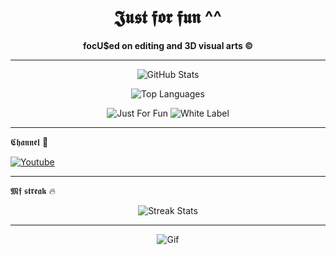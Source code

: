 <!-- README.md -->

<h1 align="center">𝕵𝖚𝖘𝖙 𝖋𝖔𝖗 𝖋𝖚𝖓 ^^</h1>

<p align="center">
  <b>focU$ed on editing and 3D visual arts ©</b>
</p>

---

<p align="center">
  <img src="https://github-readme-stats.vercel.app/api?username=bxnefly&show_icons=true&hide_border=true&theme=radical&bg_color=000000&title_color=9b59b6&text_color=ffffff&icon_color=9b59b6" alt="GitHub Stats">
</p>

<p align="center">
  <img src="https://github-readme-stats.vercel.app/api/top-langs/?username=bxnefly&layout=compact&hide_border=true&theme=radical&bg_color=000000&title_color=9b59b6&text_color=ffffff&icon_color=9b59b6" alt="Top Languages">
</p>

<p align="center">
  <img src="https://img.shields.io/badge/Status-Just%20For%20Fun-9b59b6?style=flat-square&logo=github&logoColor=white" alt="Just For Fun">
  <img src="https://img.shields.io/badge/Type-White%20Label-9b59b6?style=flat-square&logo=git&logoColor=white" alt="White Label">
</p>

---

𝕮𝖍𝖆𝖓𝖓𝖊𝖑 🦇

[![Youtube](https://img.shields.io/badge/YouTube-9b59b6?style=for-the-badge&logo=youtube&logoColor=white)](https://www.youtube.com/@bxnefly)

---

𝕸𝖋 𝖘𝖙𝖗𝖊𝖆𝖐 🔥

<p align="center">
  <img src="https://github-readme-streak-stats.herokuapp.com/?user=bxnefly&theme=dark&background=000000&ring=9b59b6&fire=9b59b6" alt="Streak Stats">
</p>

---

<p align="center">
  <img align="center" src="https://github.com/user-attachments/assets/cd566266-6271-46bc-9617-557c01d81e5e" alt="Gif">
</p>